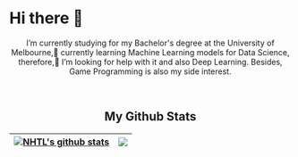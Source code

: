 <h1>Hi there 👋</h1>
<p align="center" >
I’m currently studying for my Bachelor's degree at the University of Melbourne,🌱 currently learning Machine Learning models for Data Science, therefore,🤔 I’m looking for help with it and also Deep Learning. Besides, Game Programming is also my side interest.
</p>

<br/>

<h2 align="center">My Github Stats</h2>

| <a href="https://github.com/anuraghazra/github-readme-stats"><img align="center" src="https://github-readme-stats.vercel.app/api?username=artwork321&theme=shadow_red&hide_border=True" alt="NHTL's github stats" /></a> | <a href="https://github.com/anuraghazra/github-readme-stats"><img align="center" src="https://github-readme-stats.vercel.app/api/top-langs/?username=artwork321&size_weight=0.5&count_weight=0.5&hide=jupyter%20notebook&layout=compact&theme=shadow_red&hide_border=True"/></a> |
| ------------- | ------------- |

